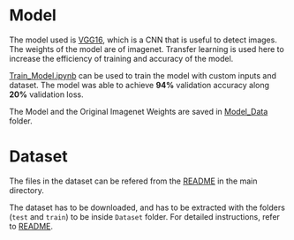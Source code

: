 # Model

The model used is [VGG16](https://www.geeksforgeeks.org/vgg-16-cnn-model/), which is a CNN that is useful to detect images. The weights of the model are of imagenet.
Transfer learning is used here to increase the efficiency of training and accuracy of the model.

[Train_Model.ipynb](Train_Model.ipynb) can be used to train the model with custom inputs and dataset. The model was able to achieve **94%** validation accuracy along
**20%** validation loss.

The Model and the Original Imagenet Weights are saved in [Model_Data](Model_Data) folder.

# Dataset

The files in the dataset can be refered from the [README](/README.md) in the main directory.

The dataset has to be downloaded, and has to be extracted with the folders (`test` and `train`) to be inside `Dataset` folder. For detailed instructions, refer 
to [README](Dataset/README.md).
